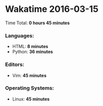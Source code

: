 # Wakatime 2016-03-15

Time Total: **0 hours 45 minutes**

### Languages:
- HTML: **8 minutes** 
- Python: **36 minutes** 

### Editors:
- Vim: **45 minutes** 

### Operating Systems:
- Linux: **45 minutes** 

